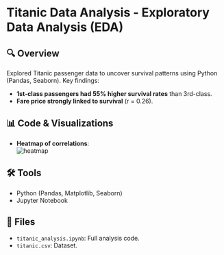 
# Titanic Data Analysis - Exploratory Data Analysis (EDA)  

## 🔍 Overview  
Explored Titanic passenger data to uncover survival patterns using Python (Pandas, Seaborn). Key findings:  
- **1st-class passengers had 55% higher survival rates** than 3rd-class.  
- **Fare price strongly linked to survival** (r = 0.26).  

## 📊 Code & Visualizations  
- **Heatmap of correlations**:  
  ![heatmap](images/corr_heatmap.png)  

## 🛠️ Tools  
- Python (Pandas, Matplotlib, Seaborn)  
- Jupyter Notebook  

## 📂 Files  
- `titanic_analysis.ipynb`: Full analysis code.  
- `titanic.csv`: Dataset.  

